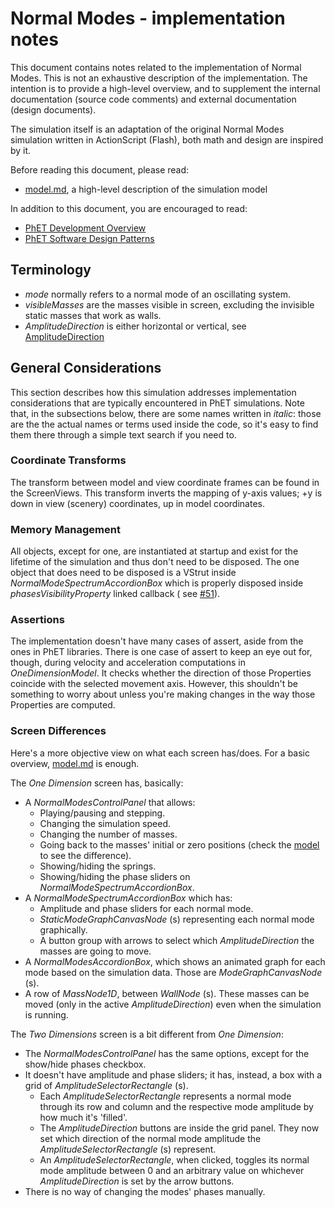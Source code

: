 # Normal Modes - implementation notes

This document contains notes related to the implementation of Normal Modes.
This is not an exhaustive description of the implementation. The intention is
to provide a high-level overview, and to supplement the internal documentation
(source code comments) and external documentation (design documents).

The simulation itself is an adaptation of the original Normal Modes simulation
written in ActionScript (Flash), both math and design are inspired by it.

Before reading this document, please read:

* [model.md](https://github.com/phetsims/normal-modes/blob/main/doc/model.md), a high-level description of the
  simulation model

In addition to this document, you are encouraged to read:

* [PhET Development Overview](https://github.com/phetsims/phet-info/blob/main/doc/phet-development-overview.md)
* [PhET Software Design Patterns](https://github.com/phetsims/phet-info/blob/main/doc/phet-software-design-patterns.md)

## Terminology

* _mode_ normally refers to a normal mode of an oscillating system.
* _visibleMasses_ are the masses visible in screen, excluding the invisible static masses that work as walls.
* _AmplitudeDirection_ is either horizontal or vertical,
  see [AmplitudeDirection](https://github.com/phetsims/normal-modes/blob/main/js/common/model/AmplitudeDirection.js)

## General Considerations

This section describes how this simulation addresses implementation considerations that are typically encountered in
PhET simulations.
Note that, in the subsections below, there are some names written in _italic_: those are the the actual names or terms
used inside the code, so it's easy to find them there through a simple text search if you need to.

### Coordinate Transforms

The transform between model and view coordinate frames can be found in the ScreenViews. This transform inverts the
mapping of y-axis values; +y is down in view (scenery) coordinates, up in model coordinates.

### Memory Management

All objects, except for one, are instantiated at startup and exist for the lifetime of the simulation and thus don't
need to be disposed.
The one object that does need to be disposed is a VStrut inside _NormalModeSpectrumAccordionBox_ which is properly
disposed inside _phasesVisibilityProperty_ linked callback (
see [#51](https://github.com/phetsims/normal-modes/issues/51)).

### Assertions

The implementation doesn't have many cases of assert, aside from the ones in PhET libraries.
There is one case of assert to keep an eye out for, though, during velocity and acceleration computations in
_OneDimensionModel_. It checks whether the direction of those Properties coincide with the selected movement axis.
However, this shouldn't be something to worry about unless you're making changes in the way those Properties are
computed.

### Screen Differences

Here's a more objective view on what each screen has/does. For a basic
overview, [model.md](https://github.com/phetsims/normal-modes/blob/main/doc/model.md) is enough.

The _One Dimension_ screen has, basically:

* A _NormalModesControlPanel_ that allows:
  * Playing/pausing and stepping.
  * Changing the simulation speed.
  * Changing the number of masses.
  * Going back to the masses' initial or zero positions (check
    the [model](https://github.com/phetsims/normal-modes/blob/main/doc/model.md) to see the difference).
  * Showing/hiding the springs.
  * Showing/hiding the phase sliders on _NormalModeSpectrumAccordionBox_.
* A _NormalModeSpectrumAccordionBox_ which has:
  * Amplitude and phase sliders for each normal mode.
  * _StaticModeGraphCanvasNode_ (s) representing each normal mode graphically.
  * A button group with arrows to select which _AmplitudeDirection_ the masses are going to move.
* A _NormalModesAccordionBox_, which shows an animated graph for each mode based on the simulation data. Those are
  _ModeGraphCanvasNode_ (s).
* A row of _MassNode1D_, between _WallNode_ (s). These masses can be moved (only in the active _AmplitudeDirection_)
  even when the simulation is running.

The _Two Dimensions_ screen is a bit different from _One Dimension_:

* The _NormalModesControlPanel_ has the same options, except for the show/hide phases checkbox.
* It doesn't have amplitude and phase sliders; it has, instead, a box with a grid of _AmplitudeSelectorRectangle_ (s).
  * Each _AmplitudeSelectorRectangle_ represents a normal mode through its row and column and the respective mode
    amplitude by how much it's 'filled'.
  * The _AmplitudeDirection_ buttons are inside the grid panel. They now set which direction of the normal mode
    amplitude the _AmplitudeSelectorRectangle_ (s) represent.
  * An _AmplitudeSelectorRectangle_, when clicked, toggles its normal mode amplitude between 0 and an arbitrary value on
    whichever _AmplitudeDirection_ is set by the arrow buttons.
* There is no way of changing the modes' phases manually.

